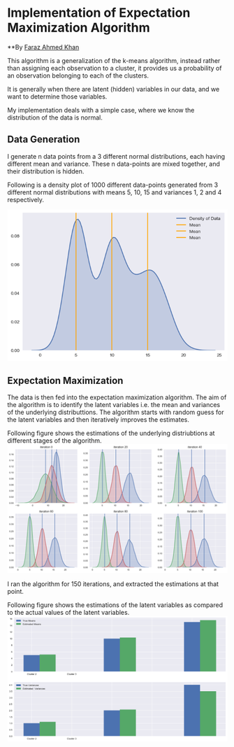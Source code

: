 # Implementation of Expectation Maximization Algorithm
**By [Faraz Ahmed Khan](https://www.linkedin.com/in/faraz03983/)

This algorithm is a generalization of the k-means algorithm, instead rather than assigning each observation to a cluster, it provides us a probability of an observation belonging to each of the clusters.

It is generally when there are latent (hidden) variables in our data, and we want to determine those variables.

My implementation deals with a simple case, where we know the distribution of the data is normal. 

## Data Generation
I generate n data points from a 3 different normal distributions, each having different mean and variance. These n data-points are mixed together, and their distribution is hidden.

Following is a density plot of 1000 different data-points generated from 3 different normal distributions with means 5, 10, 15 and variances 1, 2 and 4 respectively.

![Data Generation](/data_points.png)

## Expectation Maximization
The data is then fed into the expectation maximization algorithm. The aim of the algorithm is to identify the latent variables i.e. the mean and variances of the underlying distributtions. The algorithm starts with random guess for the latent variables and then iteratively improves the estimates.

Following figure shows the estimations of the underlying distriubtions at different stages of the algorithm.
![Iterations](/Iterations.png)

I ran the algorithm for 150 iterations, and extracted the estimations at that point.

Following figure shows the estimations of the latent variables as compared to the actual values of the latent variables.
![Comparison](/differnce.png)



